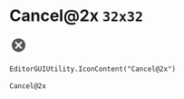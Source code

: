 # Cancel@2x `32x32`
<img src="/img/Cancel@2x.png" width=32 height=32>

``` CSharp
EditorGUIUtility.IconContent("Cancel@2x")
```
```
Cancel@2x
```
